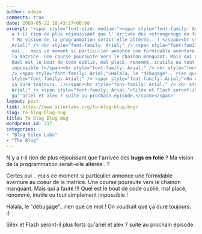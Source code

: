 ```yaml
---
author: admin
comments: true
date: 2009-05-22 18:43:27+00:00
excerpt: '<span style="font-size: medium;"><span style="font-family: Arial;">N''y
  a t-il rien de plus réjouissant que l''arrivée des <strong>bugs en folie</strong>
  ? Ma vision de la programmation serait-elle altérée.. ? </span><br style="font-family:
  Arial;" /> <br style="font-family: Arial;" /> <span style="font-family: Arial;">Certes
  oui .. mais ce moment si particulier annonce une formidable aventure au coeur de
  la matrice. Une course poursuite vers le chainon manquant. Mais qui a fauté !!!
  Quel est le bout de code oublié, mal placé, renommé, inutile ou tout simplement
  impossible !</span><br style="font-family: Arial;" /> <br style="font-family: Arial;"
  /> <span style="font-family: Arial;">Halala, le "débugage".. rien que ce mot ! </span><br
  style="font-family: Arial;" /> <span style="font-family: Arial;">On voudrait que
  ça dure toujours. :)</span><br style="font-family: Arial;" /> <br style="font-family:
  Arial;" /> <span style="font-family: Arial;">Silex et Flash seront-il plus forts
  qu''ariel et alex ? suite au prochain épisode.</span></span>'
layout: post
link: https://www.silexlabs.org/to-blog-blug-bug/
slug: to-blog-blug-bug
title: To blog Blug Bug
wordpress_id: 217
categories:
- "Blog Silex Labs"
- "The Blog"
---
```


N'y a t-il rien de plus réjouissant que l'arrivée des **bugs en folie** ? Ma vision de la programmation serait-elle altérée.. ?

Certes oui .. mais ce moment si particulier annonce une formidable aventure au coeur de la matrice. Une course poursuite vers le chainon manquant. Mais qui a fauté !!! Quel est le bout de code oublié, mal placé, renommé, inutile ou tout simplement impossible !

Halala, le "débugage".. rien que ce mot !
On voudrait que ça dure toujours. :)

Silex et Flash seront-il plus forts qu'ariel et alex ? suite au prochain épisode.
